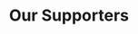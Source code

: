 ---
title: "Our Supporters"
description: "Donating is not charity for us but an investment in the future for building a better society."
supporters:
  - name: "Vedantu"
    image: "/assets/images/Homepage/supporters/vedantu.png"
  - name: "Saral"
    image: "/assets/images/Homepage/supporters/saral.png"
  - name: "Digital Bank"
    image: "/assets/images/Homepage/supporters/digitalbank.png"
  - name: "Financial Times"
    image: "/assets/images/Homepage/supporters/Financial_times.png"
  - name: "Clutch"
    image: "/assets/images/Homepage/supporters/clutch.png"
---
